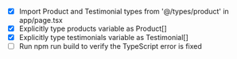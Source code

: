 - [x] Import Product and Testimonial types from '@/types/product' in app/page.tsx
- [x] Explicitly type products variable as Product[]
- [x] Explicitly type testimonials variable as Testimonial[]
- [ ] Run npm run build to verify the TypeScript error is fixed
